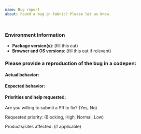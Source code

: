 ```yaml
---
name: Bug report
about: Found a bug in Fabric? Please let us know.

---
```

<!--  
Thanks for contacting us! We're here to help.

Before you report an issue, check if it's been reported before:

  * Search: https://github.com/OfficeDev/office-ui-fabric-react/search?type=Issues
  * Search by area or component: https://github.com/OfficeDev/office-ui-fabric-react/issues/labels
  
Please provide a reproduction of the bug in a codepen, if possible. Here’s how:

  * Goto https://aka.ms/fabricpen for a starting codepen 
  * You can also use the "Export to Codepen" feature for the various components in our documentation site.
  * Alternatively, you can also use https://aka.ms/fabricdemo to get permanent repro links if the repro occurs with an example. 
    (A permanent link is preferable to "use the website" as the website can change)
 
Note that if you do not provide enough information to reproduce the issue, we may not be able to take action on your report.
-->

### Environment Information 
 
- __Package version(s)__: (fill this out) 
- __Browser and OS versions__: (fill this out if relevant)

### Please provide a reproduction of the bug in a codepen:
 
<!-- Goto https://aka.ms/fabricpen for a starting codepen -->
<!-- See http://codepen.io/dzearing/pens/public/?grid_type=list for a variety of examples -->
<!-- Alternatively, you can also use https://aka.ms/fabricdemo to get permanent repro links. -->
 
#### Actual behavior:
 
<!-- fill this out -->
 
#### Expected behavior:
 
<!-- fill this out -->

#### Priorities and help requested:
 
Are you willing to submit a PR to fix? (Yes, No)
 
Requested priority: (Blocking, High, Normal, Low) 
 
Products/sites affected: (if applicable)
 
